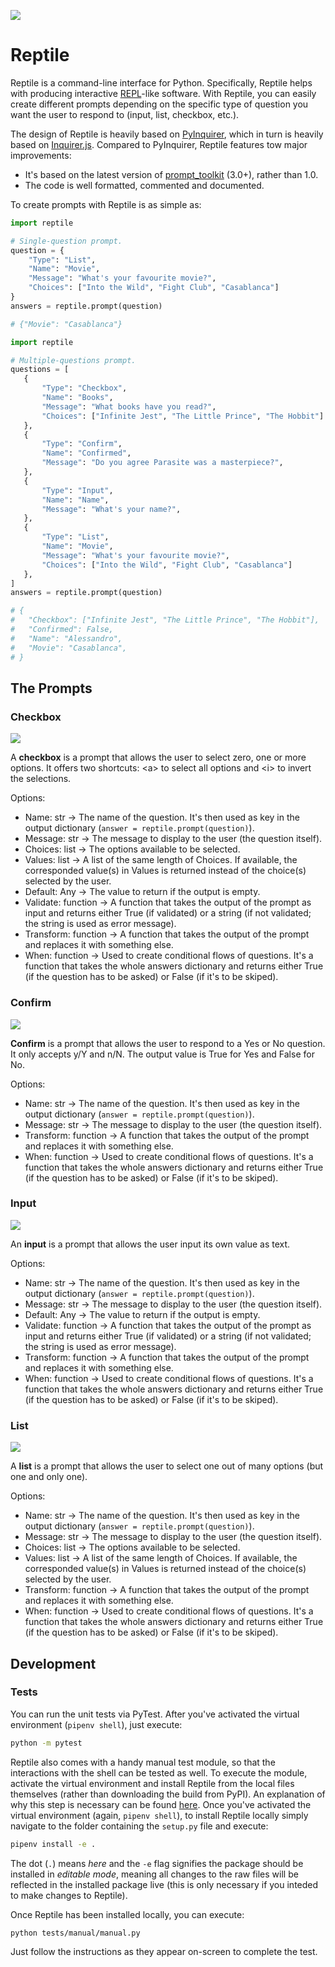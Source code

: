 ![](assets/reptile.png)

# Reptile

Reptile is a command-line interface for Python. Specifically, Reptile helps with producing interactive [REPL](https://en.wikipedia.org/wiki/Read%E2%80%93eval%E2%80%93print_loop)-like software. With Reptile, you can easily create different prompts depending on the specific type of question you want the user to respond to (input, list, checkbox, etc.).

The design of Reptile is heavily based on [PyInquirer](https://github.com/CITGuru/PyInquirer), which in turn is heavily based on [Inquirer.js](https://github.com/SBoudrias/Inquirer.js/). Compared to PyInquirer, Reptile features tow major improvements:

- It's based on the latest version of [prompt_toolkit](https://python-prompt-toolkit.readthedocs.io/en/master/) (3.0+), rather than 1.0.
- The code is well formatted, commented and documented.

To create prompts with Reptile is as simple as:

```python
import reptile

# Single-question prompt.
question = {
    "Type": "List",
    "Name": "Movie",
    "Message": "What's your favourite movie?",
    "Choices": ["Into the Wild", "Fight Club", "Casablanca"]
}
answers = reptile.prompt(question)

# {"Movie": "Casablanca"}
 ```

 ```python
import reptile

# Multiple-questions prompt.
questions = [
    {
        "Type": "Checkbox",
        "Name": "Books",
        "Message": "What books have you read?",
        "Choices": ["Infinite Jest", "The Little Prince", "The Hobbit"]
    },
    {
        "Type": "Confirm",
        "Name": "Confirmed",
        "Message": "Do you agree Parasite was a masterpiece?",
    },
    {
        "Type": "Input",
        "Name": "Name",
        "Message": "What's your name?",
    },
    {
        "Type": "List",
        "Name": "Movie",
        "Message": "What's your favourite movie?",
        "Choices": ["Into the Wild", "Fight Club", "Casablanca"]
    },
]
answers = reptile.prompt(question)

# {
#   "Checkbox": ["Infinite Jest", "The Little Prince", "The Hobbit"],
#   "Confirmed": False,
#   "Name": "Alessandro",
#   "Movie": "Casablanca",
# }
 ```

## The Prompts

### Checkbox

![](assets/checkbox.gif)

A **checkbox** is a prompt that allows the user to select zero, one or more options. It offers two shortcuts: \<a> to select all options and \<i> to invert the selections.

Options:
- Name: str → The name of the question. It's then used as key in the output dictionary (`answer = reptile.prompt(question)`).
- Message: str → The message to display to the user (the question itself).
- Choices: list → The options available to be selected.
- Values: list → A list of the same length of Choices. If available, the corresponded value(s) in Values is returned instead of the choice(s) selected by the user.
- Default: Any → The value to return if the output is empty.
- Validate: function → A function that takes the output of the prompt as input and returns either True (if validated) or a string (if not validated; the string is used as error message).
- Transform: function → A function that takes the output of the prompt and replaces it with something else.
- When: function → Used to create conditional flows of questions. It's a function that takes the whole answers dictionary and returns either True (if the question has to be asked) or False (if it's to be skiped).


### Confirm

![](assets/confirm.gif)

**Confirm** is a prompt that allows the user to respond to a Yes or No question. It only accepts y/Y and n/N. The output value is True for Yes and False for No.

Options:
- Name: str → The name of the question. It's then used as key in the output dictionary (`answer = reptile.prompt(question)`).
- Message: str → The message to display to the user (the question itself).
- Transform: function → A function that takes the output of the prompt and replaces it with something else.
- When: function → Used to create conditional flows of questions. It's a function that takes the whole answers dictionary and returns either True (if the question has to be asked) or False (if it's to be skiped).

### Input

![](assets/input.gif)

An **input** is a prompt that allows the user input its own value as text.

Options:
- Name: str → The name of the question. It's then used as key in the output dictionary (`answer = reptile.prompt(question)`).
- Message: str → The message to display to the user (the question itself).
- Default: Any → The value to return if the output is empty.
- Validate: function → A function that takes the output of the prompt as input and returns either True (if validated) or a string (if not validated; the string is used as error message).
- Transform: function → A function that takes the output of the prompt and replaces it with something else.
- When: function → Used to create conditional flows of questions. It's a function that takes the whole answers dictionary and returns either True (if the question has to be asked) or False (if it's to be skiped).

### List

![](assets/list.gif)

A **list** is a prompt that allows the user to select one out of many options (but one and only one).

Options:
- Name: str → The name of the question. It's then used as key in the output dictionary (`answer = reptile.prompt(question)`).
- Message: str → The message to display to the user (the question itself).
- Choices: list → The options available to be selected.
- Values: list → A list of the same length of Choices. If available, the corresponded value(s) in Values is returned instead of the choice(s) selected by the user.
- Transform: function → A function that takes the output of the prompt and replaces it with something else.
- When: function → Used to create conditional flows of questions. It's a function that takes the whole answers dictionary and returns either True (if the question has to be asked) or False (if it's to be skiped).

## Development

### Tests 

You can run the unit tests via PyTest. After you've activated the virtual environment (`pipenv shell`), just execute:

```bash
python -m pytest
```

Reptile also comes with a handy manual test module, so that the interactions with the shell can be tested as well. To execute the module, activate the virtual environment and install Reptile from the local files themselves (rather than downloading the build from PyPI). An explanation of why this step is necessary can be found [here](https://stackoverflow.com/a/50194143/2154440). Once you've activated the virtual environment (again, `pipenv shell`), to install Reptile locally simply navigate to the folder containing the `setup.py` file and execute:

```bash
pipenv install -e .
```

The dot (`.`) means *here* and the `-e` flag signifies the package should be installed in *editable mode*, meaning all changes to the raw files will be reflected in the installed package live (this is only necessary if you inteded to make changes to Reptile).

Once Reptile has been installed locally, you can execute:

```bash
python tests/manual/manual.py
```

Just follow the instructions as they appear on-screen to complete the test.

